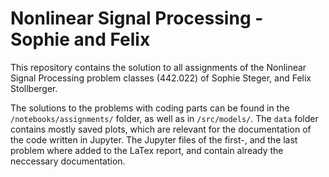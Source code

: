 # Nonlinear Signal Processing - Sophie and Felix

This repository contains the solution to all assignments of the Nonlinear Signal Processing problem classes (442.022) of Sophie Steger, and Felix Stollberger.

The solutions to the problems with coding parts can be found in the ```/notebooks/assignments/``` folder, as well as in ```/src/models/```. The ```data``` folder contains mostly saved plots, which are relevant for the documentation of the code written in Jupyter.  The Jupyter files of the first-, and the last problem where added to the LaTex report, and contain already the neccessary documentation.
